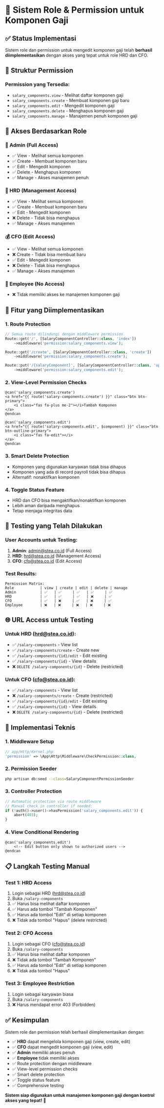# 🔐 Sistem Role & Permission untuk Komponen Gaji

## ✅ Status Implementasi
Sistem role dan permission untuk mengedit komponen gaji telah **berhasil diimplementasikan** dengan akses yang tepat untuk role HRD dan CFO.

## 🎯 Struktur Permission

### **Permission yang Tersedia:**
- `salary_components.view` - Melihat daftar komponen gaji
- `salary_components.create` - Membuat komponen gaji baru
- `salary_components.edit` - Mengedit komponen gaji
- `salary_components.delete` - Menghapus komponen gaji
- `salary_components.manage` - Manajemen penuh komponen gaji

## 👥 Akses Berdasarkan Role

### **🔑 Admin (Full Access)**
- ✅ View - Melihat semua komponen
- ✅ Create - Membuat komponen baru
- ✅ Edit - Mengedit komponen
- ✅ Delete - Menghapus komponen
- ✅ Manage - Akses manajemen penuh

### **👔 HRD (Management Access)**
- ✅ View - Melihat semua komponen
- ✅ Create - Membuat komponen baru
- ✅ Edit - Mengedit komponen
- ❌ Delete - Tidak bisa menghapus
- ✅ Manage - Akses manajemen

### **💰 CFO (Edit Access)**
- ✅ View - Melihat semua komponen
- ❌ Create - Tidak bisa membuat baru
- ✅ Edit - Mengedit komponen
- ❌ Delete - Tidak bisa menghapus
- ✅ Manage - Akses manajemen

### **👤 Employee (No Access)**
- ❌ Tidak memiliki akses ke manajemen komponen gaji

## 🚀 Fitur yang Diimplementasikan

### **1. Route Protection**
```php
// Semua route dilindungi dengan middleware permission
Route::get('/', [SalaryComponentController::class, 'index'])
    ->middleware('permission:salary_components.view');

Route::get('/create', [SalaryComponentController::class, 'create'])
    ->middleware('permission:salary_components.create');

Route::put('/{salaryComponent}', [SalaryComponentController::class, 'update'])
    ->middleware('permission:salary_components.edit');
```

### **2. View-Level Permission Checks**
```blade
@can('salary_components.create')
<a href="{{ route('salary-components.create') }}" class="btn btn-primary">
    <i class="fas fa-plus me-2"></i>Tambah Komponen
</a>
@endcan

@can('salary_components.edit')
<a href="{{ route('salary-components.edit', $component) }}" class="btn btn-outline-primary">
    <i class="fas fa-edit"></i>
</a>
@endcan
```

### **3. Smart Delete Protection**
- Komponen yang digunakan karyawan tidak bisa dihapus
- Komponen yang ada di record payroll tidak bisa dihapus
- Alternatif: nonaktifkan komponen

### **4. Toggle Status Feature**
- HRD dan CFO bisa mengaktifkan/nonaktifkan komponen
- Lebih aman daripada menghapus
- Tetap menjaga integritas data

## 🧪 Testing yang Telah Dilakukan

### **User Accounts untuk Testing:**
1. **Admin**: admin@stea.co.id (Full Access)
2. **HRD**: hrd@stea.co.id (Management Access)
3. **CFO**: cfo@stea.co.id (Edit Access)

### **Test Results:**
```
Permission Matrix:
Role            | view | create | edit | delete | manage
Admin           | ✅   | ✅     | ✅   | ✅     | ✅
HRD             | ✅   | ✅     | ✅   | ❌     | ✅
CFO             | ✅   | ❌     | ✅   | ❌     | ✅
Employee        | ❌   | ❌     | ❌   | ❌     | ❌
```

## 🌐 URL Access untuk Testing

### **Untuk HRD (hrd@stea.co.id):**
- ✅ `/salary-components` - View list
- ✅ `/salary-components/create` - Create new
- ✅ `/salary-components/{id}/edit` - Edit existing
- ✅ `/salary-components/{id}` - View details
- ❌ `DELETE /salary-components/{id}` - Delete (restricted)

### **Untuk CFO (cfo@stea.co.id):**
- ✅ `/salary-components` - View list
- ❌ `/salary-components/create` - Create (restricted)
- ✅ `/salary-components/{id}/edit` - Edit existing
- ✅ `/salary-components/{id}` - View details
- ❌ `DELETE /salary-components/{id}` - Delete (restricted)

## 🔧 Implementasi Teknis

### **1. Middleware Setup**
```php
// app/Http/Kernel.php
'permission' => \App\Http\Middleware\CheckPermission::class,
```

### **2. Permission Seeder**
```bash
php artisan db:seed --class=SalaryComponentPermissionSeeder
```

### **3. Controller Protection**
```php
// Automatic protection via route middleware
// Manual check in controller if needed:
if (!auth()->user()->hasPermission('salary_components.edit')) {
    abort(403);
}
```

### **4. View Conditional Rendering**
```blade
@can('salary_components.edit')
    <!-- Edit button only shown to authorized users -->
@endcan
```

## 📋 Langkah Testing Manual

### **Test 1: HRD Access**
1. Login sebagai HRD (hrd@stea.co.id)
2. Buka `/salary-components`
3. ✅ Harus bisa melihat daftar komponen
4. ✅ Harus ada tombol "Tambah Komponen"
5. ✅ Harus ada tombol "Edit" di setiap komponen
6. ❌ Tidak ada tombol "Hapus" (delete restricted)

### **Test 2: CFO Access**
1. Login sebagai CFO (cfo@stea.co.id)
2. Buka `/salary-components`
3. ✅ Harus bisa melihat daftar komponen
4. ❌ Tidak ada tombol "Tambah Komponen"
5. ✅ Harus ada tombol "Edit" di setiap komponen
6. ❌ Tidak ada tombol "Hapus"

### **Test 3: Employee Restriction**
1. Login sebagai karyawan biasa
2. Buka `/salary-components`
3. ❌ Harus mendapat error 403 (Forbidden)

## ✅ Kesimpulan

Sistem role dan permission telah berhasil diimplementasikan dengan:

- ✅ **HRD** dapat mengelola komponen gaji (view, create, edit)
- ✅ **CFO** dapat mengedit komponen gaji (view, edit)
- ✅ **Admin** memiliki akses penuh
- ✅ **Employee** tidak memiliki akses
- ✅ Route protection dengan middleware
- ✅ View-level permission checks
- ✅ Smart delete protection
- ✅ Toggle status feature
- ✅ Comprehensive testing

**Sistem siap digunakan untuk manajemen komponen gaji dengan kontrol akses yang tepat!** 🎉
